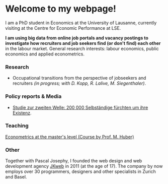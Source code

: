 # Welcome to my webpage!

I am a PhD student in Economics at the University of Lausanne, currently visiting at the Centre for Economic Performance at LSE.

**I am using big data from online job portals and vacancy postings to investigate how recruiters and job seekers find (or don't find) each other** in the labour market. General research interests: labour economics, public economics and applied econometrics. 

### Research 

- Occupational transitions from the perspective of jobseekers and recruiters *(in progress; with D. Kopp, R. Lalive, M. Siegenthaler)*.


### Policy reports & Media

- [Studie zur zweiten Welle: 200 000 Selbständige fürchten um ihre Existenz](https://nzzas.nzz.ch/wirtschaft/zweite-welle-viele-selbstaendige-fuerchten-um-ihre-existenz-ld.1589295). 


### Teaching

[Econometrics at the master's level (Course by Prof. M. Huber)](https://hecnet.unil.ch/hec/syllabus/descriptif/2551?dyn_lang=en)

### Other

Together with Pascal Josephy, I founded the web design and web development agency [JKweb](https://jkweb.ch/) in 2011 (at the age of 17). The company by now employs over 30 programmers, designers and other specialists in Zurich and Basel.
